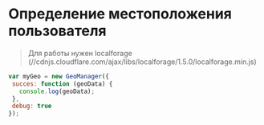 # Определение местоположения пользователя

> Для работы нужен localforage (//cdnjs.cloudflare.com/ajax/libs/localforage/1.5.0/localforage.min.js)

```js
var myGeo = new GeoManager({
 succes: function (geoData) {
   console.log(geoData);
 },
 debug: true
});
```
